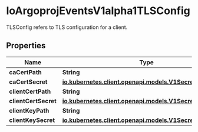 

# IoArgoprojEventsV1alpha1TLSConfig

TLSConfig refers to TLS configuration for a client.

## Properties

Name | Type | Description | Notes
------------ | ------------- | ------------- | -------------
**caCertPath** | **String** |  |  [optional]
**caCertSecret** | [**io.kubernetes.client.openapi.models.V1SecretKeySelector**](io.kubernetes.client.openapi.models.V1SecretKeySelector.md) |  |  [optional]
**clientCertPath** | **String** |  |  [optional]
**clientCertSecret** | [**io.kubernetes.client.openapi.models.V1SecretKeySelector**](io.kubernetes.client.openapi.models.V1SecretKeySelector.md) |  |  [optional]
**clientKeyPath** | **String** |  |  [optional]
**clientKeySecret** | [**io.kubernetes.client.openapi.models.V1SecretKeySelector**](io.kubernetes.client.openapi.models.V1SecretKeySelector.md) |  |  [optional]




